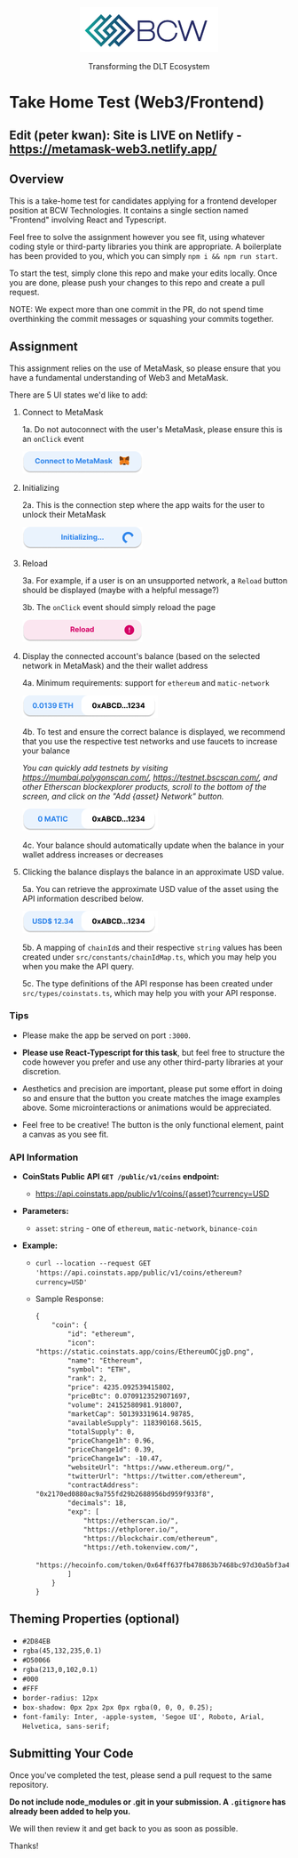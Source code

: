<div align="center">
    <p>
        <img src="src/assets/logo_bcw.png" width="250" />
    </p>
    <p>
        Transforming the DLT Ecosystem
    </p>
</div>

# Take Home Test (Web3/Frontend)

## Edit (peter kwan): Site is LIVE on Netlify - https://metamask-web3.netlify.app/

## Overview

This is a take-home test for candidates applying for a frontend developer
position at BCW Technologies. It contains a single section named "Frontend" involving React and Typescript.

Feel free to solve the assignment however you see fit, using whatever coding
style or third-party libraries you think are appropriate. A boilerplate has been provided to you, which you can simply `npm i && npm run start`.

To start the test, simply clone this repo and make your edits locally. Once you are done, please push your changes to this repo and create a pull request.

NOTE: We expect more than one commit in the PR, do not spend time overthinking the commit messages or squashing your commits together.

## Assignment

This assignment relies on the use of MetaMask, so please ensure that you have a fundamental understanding of Web3 and MetaMask.

There are 5 UI states we'd like to add:

1. Connect to MetaMask 

    1a. Do not autoconnect with the user's MetaMask, please ensure this is an `onClick` event

    ![connect to metamask](/mockup/connectToMetaMask.png)

2. Initializing

    2a. This is the connection step where the app waits for the user to unlock their MetaMask

    ![initializing...](/mockup/initializing.png)

3. Reload

    3a. For example, if a user is on an unsupported network, a `Reload` button should be displayed (maybe with a helpful message?)

    3b. The `onClick` event should simply reload the page

    ![reload](/mockup/reload.png)

4. Display the connected account's balance (based on the selected network in MetaMask) and the their wallet address

    4a. Minimum requirements: support for `ethereum` and `matic-network`

    ![connected_displayETH](/mockup/connected_displayETH.png)

    4b. To test and ensure the correct balance is displayed, we recommend that you use the respective test networks and use faucets to increase your balance

    _You can quickly add testnets by visiting https://mumbai.polygonscan.com/, https://testnet.bscscan.com/, and other Etherscan blockexplorer products, scroll to the bottom of the screen, and click on the "Add {asset} Network" button._

    ![connected_displayMATIC](/mockup/connected_displayMATIC.png)

    4c. Your balance should automatically update when the balance in your wallet address increases or decreases

5. Clicking the balance displays the balance in an approximate USD value.
   
    5a. You can retrieve the approximate USD value of the asset using the API information described below. 

    ![connected_displayMATIC](/mockup/connected_displayUSD.png)

    5b. A mapping of `chainId`s and their respective `string` values has been created under `src/constants/chainIdMap.ts`, which you may help you when you make the API query.

    5c. The type definitions of the API response has been created under `src/types/coinstats.ts`, which may help you with your API response.

### Tips

- Please make the app be served on port `:3000`.

- **Please use React-Typescript for this task**, but feel free to structure the code however you prefer and use any other third-party libraries at your discretion. 

- Aesthetics and precision are important, please put some effort in doing so and ensure that the button you create matches the image examples above. Some microinteractions or animations would be appreciated.

- Feel free to be creative! The button is the only functional element, paint a canvas as you see fit.

### API Information

- **CoinStats Public API `GET /public/v1/coins` endpoint:** 

    - https://api.coinstats.app/public/v1/coins/{asset}?currency=USD

- **Parameters:**

    - `asset`: `string` - one of `ethereum`, `matic-network`, `binance-coin`

- **Example:**

    - `curl --location --request GET 'https://api.coinstats.app/public/v1/coins/ethereum?currency=USD'`

    - Sample Response:
        ```
        {
            "coin": {
                "id": "ethereum",
                "icon": "https://static.coinstats.app/coins/EthereumOCjgD.png",
                "name": "Ethereum",
                "symbol": "ETH",
                "rank": 2,
                "price": 4235.092539415802,
                "priceBtc": 0.0709123529071697,
                "volume": 24152580981.918007,
                "marketCap": 501393319614.98785,
                "availableSupply": 118390168.5615,
                "totalSupply": 0,
                "priceChange1h": 0.96,
                "priceChange1d": 0.39,
                "priceChange1w": -10.47,
                "websiteUrl": "https://www.ethereum.org/",
                "twitterUrl": "https://twitter.com/ethereum",
                "contractAddress": "0x2170ed0880ac9a755fd29b2688956bd959f933f8",
                "decimals": 18,
                "exp": [
                    "https://etherscan.io/",
                    "https://ethplorer.io/",
                    "https://blockchair.com/ethereum",
                    "https://eth.tokenview.com/",
                    "https://hecoinfo.com/token/0x64ff637fb478863b7468bc97d30a5bf3a428a1fd"
                ]
            }
        }
      ```


## Theming Properties (optional)

- `#2D84EB`
- `rgba(45,132,235,0.1)`
- `#D50066`
- `rgba(213,0,102,0.1)`
- `#000`
- `#FFF`
- `border-radius: 12px`
- `box-shadow: 0px 2px 2px 0px rgba(0, 0, 0, 0.25);`
- `font-family: Inter, -apple-system, 'Segoe UI', Roboto, Arial, Helvetica, sans-serif;`


## Submitting Your Code

Once you've completed the test, please send a pull request to the same repository.

**Do not include node_modules or .git in your submission. A `.gitignore` has already been added to help you.**

We will then review it and get back to you as soon as possible.

Thanks!
